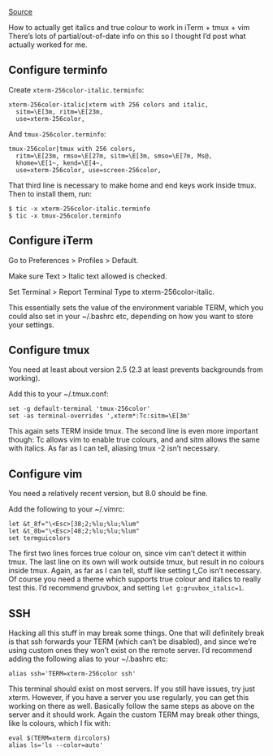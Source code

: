 [Source](https://medium.com/@dubistkomisch/how-to-actually-get-italics-and-true-colour-to-work-in-iterm-tmux-vim-9ebe55ebc2be)

How to actually get italics and true colour to work in iTerm + tmux + vim
There’s lots of partial/out-of-date info on this so I thought I’d post what actually worked for me.

## Configure terminfo

Create `xterm-256color-italic.terminfo`:

```
xterm-256color-italic|xterm with 256 colors and italic,
  sitm=\E[3m, ritm=\E[23m,
  use=xterm-256color,
```  
  
And `tmux-256color.terminfo`:

```
tmux-256color|tmux with 256 colors,
  ritm=\E[23m, rmso=\E[27m, sitm=\E[3m, smso=\E[7m, Ms@,
  khome=\E[1~, kend=\E[4~,
  use=xterm-256color, use=screen-256color,
```

That third line is necessary to make home and end keys work inside tmux.
Then to install them, run:

```
$ tic -x xterm-256color-italic.terminfo
$ tic -x tmux-256color.terminfo
```

## Configure iTerm

Go to Preferences > Profiles > Default.

Make sure Text > Italic text allowed is checked.

Set Terminal > Report Terminal Type to xterm-256color-italic.

This essentially sets the value of the environment variable TERM, which you could also set in your ~/.bashrc etc, depending on how you want to store your settings.

## Configure tmux

You need at least about version 2.5 (2.3 at least prevents backgrounds from working).

Add this to your ~/.tmux.conf:

```
set -g default-terminal 'tmux-256color'
set -as terminal-overrides ',xterm*:Tc:sitm=\E[3m'
```

This again sets TERM inside tmux. The second line is even more important though: Tc allows vim to enable true colours, and and sitm allows the same with italics.
As far as I can tell, aliasing tmux -2 isn’t necessary.

## Configure vim

You need a relatively recent version, but 8.0 should be fine.

Add the following to your ~/.vimrc:

```
let &t_8f="\<Esc>[38;2;%lu;%lu;%lum"
let &t_8b="\<Esc>[48;2;%lu;%lu;%lum"
set termguicolors
```

The first two lines forces true colour on, since vim can’t detect it within tmux. The last line on its own will work outside tmux, but result in no colours inside tmux.
Again, as far as I can tell, stuff like setting t_Co isn’t necessary.
Of course you need a theme which supports true colour and italics to really test this. I’d recommend gruvbox, and setting `let g:gruvbox_italic=1`.

## SSH

Hacking all this stuff in may break some things. One that will definitely break is that ssh forwards your TERM (which can’t be disabled), and since we’re using custom ones they won’t exist on the remote server. I’d recommend adding the following alias to your ~/.bashrc etc:

```
alias ssh='TERM=xterm-256color ssh'
```

This terminal should exist on most servers. If you still have issues, try just xterm.
However, if you have a server you use regularly, you can get this working on there as well. Basically follow the same steps as above on the server and it should work. Again the custom TERM may break other things, like ls colours, which I fix with:

```
eval $(TERM=xterm dircolors)
alias ls='ls --color=auto'
```